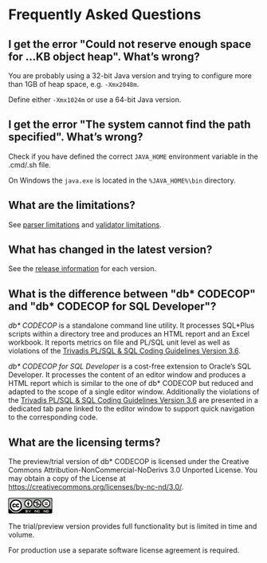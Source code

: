 # Frequently Asked Questions

## I get the error "Could not reserve enough space for …KB object heap". What’s wrong?

You are probably using a 32-bit Java version and trying to configure more than 1GB of heap space, e.g. `-Xmx2048m`.

Define either `-Xmx1024m` or use a 64-bit Java version.

## I get the error "The system cannot find the path specified". What’s wrong?

Check if you have defined the correct `JAVA_HOME` environment variable in the .cmd/.sh file.

On Windows the `java.exe` is located in the `%JAVA_HOME%\bin` directory.

## What are the limitations?

See [parser limitations](parser-limitations.md) and [validator limitations](validator-limitations.md).

## What has changed in the latest version?

See the [release information](https://github.com/Trivadis/plsql-cop-cli/releases) for each version.

## What is the difference between "db\* CODECOP" and "db\* CODECOP for SQL Developer"?

*db\* CODECOP* is a standalone command line utility. It processes SQL*Plus scripts within a directory tree and produces an HTML report and an Excel workbook. It reports metrics on file and PL/SQL unit level as well as violations of the [Trivadis PL/SQL & SQL Coding Guidelines Version 3.6](https://trivadis.github.io/plsql-and-sql-coding-guidelines/v3.6/).

*db\* CODECOP for SQL Developer* is a cost-free extension to Oracle’s SQL Developer. It processes the content of an editor window and produces a HTML report which is similar to the one of db\* CODECOP but reduced and adapted to the scope of a single editor window. Additionally the violations of the [Trivadis PL/SQL & SQL Coding Guidelines Version 3.6](https://trivadis.github.io/plsql-and-sql-coding-guidelines/v3.6/) are presented in a dedicated tab pane linked to the editor window to support quick navigation to the corresponding code.

## What are the licensing terms?

The preview/trial version of db\* CODECOP is licensed under the Creative Commons Attribution-NonCommercial-NoDerivs 3.0 Unported License. You may obtain a copy of the License at https://creativecommons.org/licenses/by-nc-nd/3.0/.

![CC-BY_NC-ND](images/CC-BY-NC-ND.png)

The trial/preview version provides full functionality but is limited in time and volume.

For production use a separate software license agreement is required.

